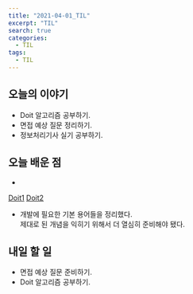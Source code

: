 ```yaml
---
title: "2021-04-01_TIL"
excerpt: "TIL"
search: true
categories: 
  - TIL
tags: 
  - TIL
---
```



## 오늘의 이야기

- Doit 알고리즘 공부하기.
- 면접 예상 질문 정리하기.
- 정보처리기사 실기 공부하기.


## 오늘 배운 점

- 
[Doit1](https://devboryung.github.io/algorism/doit-4-01/)
[Doit2](https://devboryung.github.io/algorism/doit-4-02/)

- 개발에 필요한 기본 용어들을 정리했다.<br> 제대로 된 개념을 익히기 위해서 더 열심히 준비해야 됐다.




## 내일 할 일

- 면접 예상 질문 준비하기.
- Doit 알고리즘 공부하기.
